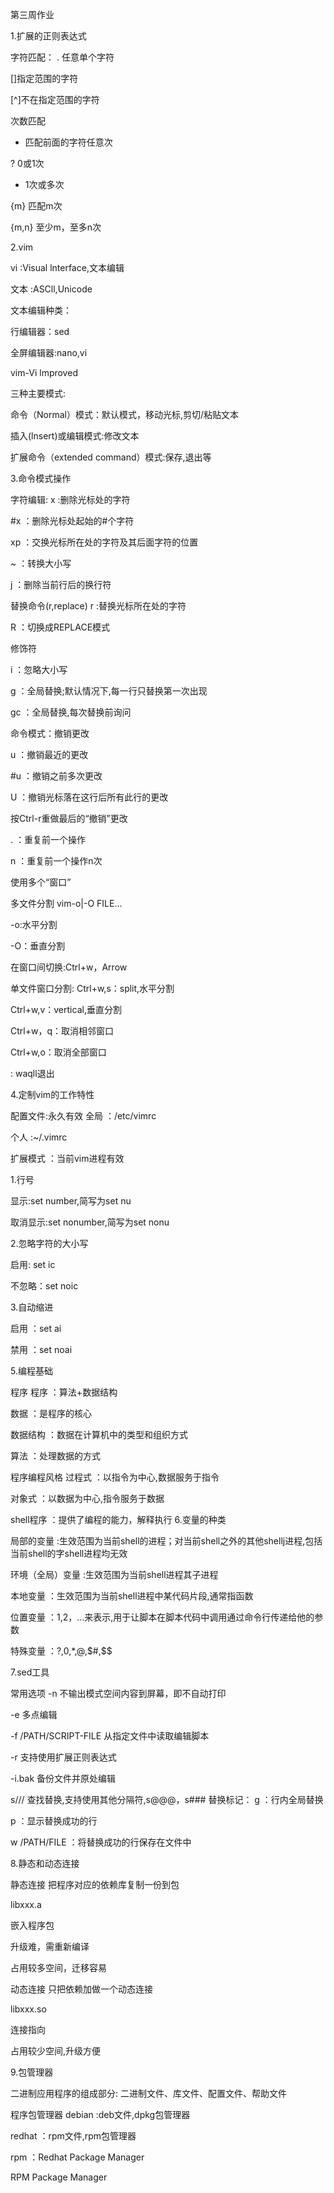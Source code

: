第三周作业

1.扩展的正则表达式

字符匹配：
. 任意单个字符

[]指定范围的字符

[^]不在指定范围的字符

次数匹配
* 匹配前面的字符任意次

? 0或1次

+ 1次或多次

{m} 匹配m次

{m,n} 至少m，至多n次

2.vim

vi :Visual lnterface,文本编辑

文本 :ASCll,Unicode

文本编辑种类：

行编辑器：sed

全屏编辑器:nano,vi

vim-Vi lmproved

三种主要模式:

命令（Normal）模式：默认模式，移动光标,剪切/粘贴文本

插入(lnsert)或编辑模式:修改文本

扩展命令（extended command）模式:保存,退出等

3.命令模式操作

字符编辑:
x :删除光标处的字符

#x ：删除光标处起始的#个字符

xp ：交换光标所在处的字符及其后面字符的位置

~ ：转换大小写

j ：删除当前行后的换行符

替换命令(r,replace)
r :替换光标所在处的字符

R ：切换成REPLACE模式

修饰符

i ：忽略大小写

g ：全局替换;默认情况下,每一行只替换第一次出现

gc ：全局替换,每次替换前询问

命令模式：撤销更改

u ：撤销最近的更改

#u ：撤销之前多次更改

U ：撤销光标落在这行后所有此行的更改

按Ctrl-r重做最后的“撤销”更改

. ：重复前一个操作

n ：重复前一个操作n次

使用多个“窗口”

多文件分割
vim-o|-O FILE…

-o:水平分割

-O：垂直分割

在窗口间切换:Ctrl+w，Arrow

单文件窗口分割:
Ctrl+w,s：split,水平分割

Ctrl+w,v：vertical,垂直分割

Ctrl+w，q：取消相邻窗口

Ctrl+w,o：取消全部窗口

: waqll退出

4.定制vim的工作特性

配置文件:永久有效
全局 ：/etc/vimrc

个人 :~/.vimrc

扩展模式 ：当前vim进程有效

1.行号

显示:set number,简写为set nu

取消显示:set nonumber,简写为set nonu

2.忽略字符的大小写

启用: set ic

不忽略：set noic

3.自动缩进

启用 ：set ai

禁用 ：set noai

5.编程基础

程序
程序 ：算法+数据结构

数据 ：是程序的核心

数据结构 ：数据在计算机中的类型和组织方式

算法 ：处理数据的方式

程序编程风格
过程式 ：以指令为中心,数据服务于指令

对象式 ：以数据为中心,指令服务于数据

shell程序 ：提供了编程的能力，解释执行
6.变量的种类

局部的变量 :生效范围为当前shell的进程；对当前shell之外的其他shellj进程,包括当前shell的字shell进程均无效

环境（全局）变量 :生效范围为当前shell进程其子进程

本地变量 ：生效范围为当前shell进程中某代码片段,通常指函数

位置变量 ：$1,$2，…来表示,用于让脚本在脚本代码中调用通过命令行传递给他的参数

特殊变量 ：$?,$0,$*,$@,$#,$$

7.sed工具

常用选项
-n 不输出模式空间内容到屏幕，即不自动打印

-e 多点编辑

-f /PATH/SCRIPT-FILE 从指定文件中读取编辑脚本

-r 支持使用扩展正则表达式

-i.bak 备份文件并原处编辑

s/// 查找替换,支持使用其他分隔符,s@@@，s###
替换标记：
g ：行内全局替换

p ：显示替换成功的行

w /PATH/FILE ：将替换成功的行保存在文件中

8.静态和动态连接

静态连接
把程序对应的依赖库复制一份到包

libxxx.a

嵌入程序包

升级难，需重新编译

占用较多空间，迁移容易

动态连接
只把依赖加做一个动态连接

libxxx.so

连接指向

占用较少空间,升级方便

9.包管理器

二进制应用程序的组成部分:
二进制文件、库文件、配置文件、帮助文件

程序包管理器
debian :deb文件,dpkg包管理器

redhat ：rpm文件,rpm包管理器

rpm ：Redhat Package Manager

RPM Package Manager
